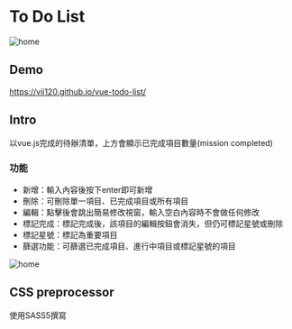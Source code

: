 # To Do List

![home](https://i.imgur.com/fbBGcQl.png)

## Demo
https://vii120.github.io/vue-todo-list/

## Intro

以vue.js完成的待辦清單，上方會顯示已完成項目數量(mission completed)

### 功能

* 新增：輸入內容後按下enter即可新增
* 刪除：可刪除單一項目、已完成項目或所有項目
* 編輯：點擊後會跳出簡易修改視窗，輸入空白內容時不會做任何修改
* 標記完成：標記完成後，該項目的編輯按鈕會消失，但仍可標記星號或刪除
* 標記星號：標記為重要項目
* 篩選功能：可篩選已完成項目、進行中項目或標記星號的項目

![home](https://i.imgur.com/tWtXB96.png)


## CSS preprocessor

使用SASS5撰寫

